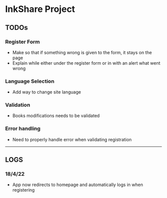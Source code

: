 # InkShare Project

## TODOs

### Register Form

- Make so that if something wrong is given to the form, it stays on the page
- Explain while either under the register form or in with an alert what went wrong

### Language Selection

- Add way to change site language

### Validation

- Books modifications needs to be validated

### Error handling

- Need to properly handle error when validating registration

-------------------------

## LOGS

### 18/4/22

- App now redirects to homepage and automatically logs in when registering